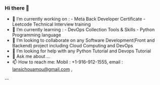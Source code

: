 ### Hi there 👋

* 🔭 I’m currently working on : 
           - Meta Back Developer Certificate
           - Leetcode Technical Interview training 
* 🌱 I’m currently learning : 
           - DevOps Collection Tools & Skills
           - Python Programming language 
* 👯 I’m looking to collaborate on any Software Development(Front and Backend) project including  Cloud Computing  and DevOps 
* 🤔 I’m looking for help with any Python Tutorial  and Devops Tutorial 
* 💬 Ask me about ...
* 📫 How to reach me: Mobil : +1-916-912-1555,   email : lansichouamou@gmail.com , 
 
--
